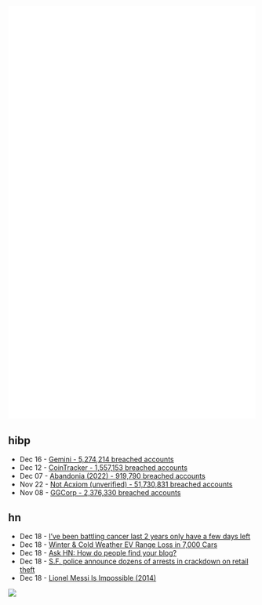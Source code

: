 ![Metrics](https://raw.githubusercontent.com/phixion/phixion/master/metrics.svg)

## hibp

<!--
for https://github.com/phixion/phixion/blob/main/.github/workflows/feeds.yml
-->
<!--START_SECTION:haveibeenpwnd-->
- Dec 16 - [Gemini - 5,274,214 breached accounts](https://haveibeenpwned.com/PwnedWebsites#Gemini)
- Dec 12 - [CoinTracker - 1,557,153 breached accounts](https://haveibeenpwned.com/PwnedWebsites#CoinTracker)
- Dec 07 - [Abandonia (2022) - 919,790 breached accounts](https://haveibeenpwned.com/PwnedWebsites#Abandonia2022)
- Nov 22 - [Not Acxiom (unverified) - 51,730,831 breached accounts](https://haveibeenpwned.com/PwnedWebsites#NotAcxiom)
- Nov 08 - [GGCorp - 2,376,330 breached accounts](https://haveibeenpwned.com/PwnedWebsites#GGCorp)
<!--END_SECTION:haveibeenpwnd-->

## hn

<!--
for https://github.com/phixion/phixion/blob/main/.github/workflows/feeds.yml
-->
<!--START_SECTION:hn-->
- Dec 18 - [I’ve been battling cancer last 2 years only have a few days left](https://twitter.com/stokesneuro/status/1604369158883491841)
- Dec 18 - [Winter & Cold Weather EV Range Loss in 7,000 Cars](https://www.recurrentauto.com/research/winter-ev-range-loss)
- Dec 18 - [Ask HN: How do people find your blog?](https://news.ycombinator.com/item?id=34038542)
- Dec 18 - [S.F. police announce dozens of arrests in crackdown on retail theft](https://www.cbsnews.com/sanfrancisco/news/san-francisco-police-announce-dozens-arrested-crackdown-retail-theft/)
- Dec 18 - [Lionel Messi Is Impossible (2014)](https://fivethirtyeight.com/features/lionel-messi-is-impossible/)
<!--END_SECTION:hn-->

<!--
for https://yhype.me
-->
![](https://hit.yhype.me/github/profile?user_id=13013670)
